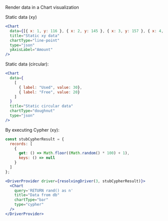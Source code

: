 Render data in a Chart visualization

Static data (xy)
```jsx
<Chart
  data={[{ x: 1, y: 116 }, { x: 2, y: 145 }, { x: 3, y: 157 }, { x: 4, y: 64 }, { x: 5, y: 152 }]}
  title="Static xy data"
  chartType="line-point"
  type="json"
  yAxisLabel="Amount"
/>
```
Static data (circular):
```jsx
<Chart
  data={
    [
      { label: "Used", value: 30},
      { label: "Free", value: 20}
    ]
  }
  title="Static circular data"
  chartType="doughnut"
  type="json"
/>
```

By executing Cypher (xy):
```jsx
const stubCypherResult = {
  records: [
    {
      get: () => Math.floor((Math.random() * 100) + 1),
      keys: () => null
    }
  ]
};

<DriverProvider driver={resolvingDriver(3, stubCypherResult)}>
  <Chart
    query='RETURN rand() as n'
    title="Data from db"
    chartType="bar"
    type="cypher"
  />
</DriverProvider>
```
